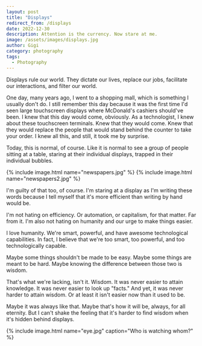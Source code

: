 ```yaml
---
layout: post
title: "Displays"
redirect_from: /displays
date: 2022-12-30
description: Attention is the currency. Now stare at me.
image: /assets/images/displays.jpg
author: Gigi
category: photography
tags:
  - Photography
---
```


Displays rule our world. They dictate our lives, replace our jobs, facilitate
our interactions, and filter our world.

One day, many years ago, I went to a shopping mall, which is something I usually
don't do. I still remember this day because it was the first time I'd seen large
touchscreen displays where McDonald's cashiers should've been. I knew that this
day would come, obviously. As a technologist, I knew about these touchscreen
terminals. Knew that they would come. Knew that they would replace the people
that would stand behind the counter to take your order. I knew all this, and
still, it took me by surprise.

Today, this is normal, of course. Like it is normal to see a group of people
sitting at a table, staring at their individual displays, trapped in their
individual bubbles.

{% include image.html name="newspapers.jpg" %}
{% include image.html name="newspapers2.jpg" %}

I'm guilty of that too, of course. I'm staring at a display as I'm writing these
words because I tell myself that it's more efficient than writing by hand would
be.

I'm not hating on efficiency. Or automation, or capitalism, for that matter. Far
from it. I'm also not hating on humanity and our urge to make things easier.

I love humanity.  We're smart, powerful, and have awesome technological
capabilities.  In fact, I believe that we're too smart, too powerful, and too
technologically capable.

Maybe some things shouldn't be made to be easy. Maybe some things are meant to
be hard. Maybe knowing the difference between those two is wisdom.

That's what we're lacking, isn't it. Wisdom. It was never easier to attain
knowledge. It was never easier to look up "facts." And yet, it was never harder
to attain wisdom. Or at least it isn't easier now than it used to be.

Maybe it was always like that.  Maybe that's how it will be, always, for all
eternity.  But I can't shake the feeling that it's harder to find wisdom when
it's hidden behind displays.

{% include image.html name="eye.jpg" caption="Who is watching whom?" %}
